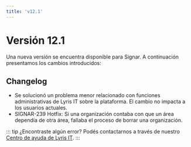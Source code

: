 ```yaml
---
title: 'v12.1'
---
```


# Versión 12.1

Una nueva versión se encuentra disponible para Signar. A continuación presentamos los cambios introducidos:

## Changelog 

- Se solucionó un problema menor relacionado con funciones administrativas de Lyris IT sobre la plataforma. El cambio no impacta a los usuarios actuales.
- SIGNAR-239 Hotfix: Si una organización contaba con que un área dependía de otra área, fallaba el proceso de borrar una organización.

::: tip ¿Encontraste algún error?
Podés contactarnos a través de nuestro [Centro de ayuda de Lyris IT](https://soporte-lyris.atlassian.net/servicedesk/customer/portals).
:::